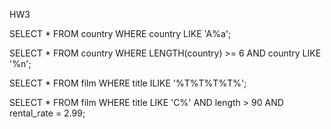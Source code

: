 HW3

SELECT * FROM country WHERE country LIKE 'A%a';

SELECT * FROM country WHERE LENGTH(country) >= 6 AND country LIKE '%n';

SELECT * FROM film WHERE title ILIKE '%T%T%T%T%';

SELECT * FROM film WHERE title LIKE 'C%' AND length > 90 AND rental_rate = 2.99;
